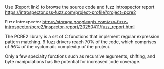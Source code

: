 Use (Report link) to browse the source code and fuzz introspector report https://introspector.oss-fuzz.com/project-profile?project=pcre2

Fuzz Introspector
https://storage.googleapis.com/oss-fuzz-introspector/pcre2/inspector-report/20250411/fuzz_report.html

The PCRE2 library is a set of C functions that implement regular expression pattern matching.  9 fuzz drivers reach 70% of the code, which comprises of 96% of the cyclomatic complexity of the project.

Only a few specialty functions such as recursive arguments, shifting, and byte manipulations has the potential for increased code coverage.
